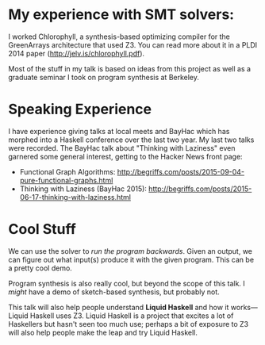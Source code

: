 # My experience with SMT solvers:

I worked Chlorophyll, a synthesis-based optimizing compiler for the GreenArrays architecture that used Z3. You can read more about it in a PLDI 2014 paper (http://jelv.is/chlorophyll.pdf).

Most of the stuff in my talk is based on ideas from this project as well as a graduate seminar I took on program synthesis at Berkeley.

# Speaking Experience

I have experience giving talks at local meets and BayHac which has morphed into a Haskell conference over the last two year. My last two talks were recorded. The BayHac talk about "Thinking with Laziness" even garnered some general interest, getting to the Hacker News front page:

  * Functional Graph Algorithms: http://begriffs.com/posts/2015-09-04-pure-functional-graphs.html
  * Thinking with Laziness (BayHac 2015): http://begriffs.com/posts/2015-06-17-thinking-with-laziness.html

# Cool Stuff

We can use the solver to *run the program backwards*. Given an output, we can figure out what input(s) produce it with the given program. This can be a pretty cool demo.

Program synthesis is also really cool, but beyond the scope of this talk. I *might* have a demo of sketch-based synthesis, but probably not.

This talk will also help people understand **Liquid Haskell** and how it works—Liquid Haskell uses Z3. Liquid Haskell is a project that excites a lot of Haskellers but hasn't seen too much use; perhaps a bit of exposure to Z3 will also help people make the leap and try Liquid Haskell.
